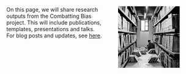 

<div style="display: flex; align-items: start; gap: 40px;">
   <div style="flex: 1; max-width: 50%;">
     On this page, we will share research outputs from the Combatting Bias project. This will include publications, templates, presentations and talks. For blog posts and updates, see <a href="../../News/Resource%20List/">here</a>.
   </div>
   <div style="flex: 1; max-width: 40%;">
       <img src="../../static/img/dayanita_files.jpeg" alt="Sea of Files" style="width: 80%;" />
   </div>
</div>
